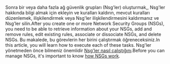 <span data-ttu-id="8833d-101">Sonra bir veya daha fazla ağ güvenlik grupları (Nsg'ler) oluşturmak,, Nsg'ler hakkında bilgi almak için ekleyin ve kuralları kaldırın, mevcut kuralları düzenlemek, ilişkilendirmek veya Nsg'ler ilişkilendirmesini kaldırmanız ve Nsg'ler silin.</span><span class="sxs-lookup"><span data-stu-id="8833d-101">After you create one or more Network Security Groups (NSGs), you need to be able to retrieve information about your NSGs, add and remove rules, edit existing rules, associate or dissociate NSGs, and delete NSGs.</span></span> <span data-ttu-id="8833d-102">Bu makalede, bu görevlerin her birini çalıştırmak öğreneceksiniz.</span><span class="sxs-lookup"><span data-stu-id="8833d-102">In this article, you will learn how to execute each of these tasks.</span></span> <span data-ttu-id="8833d-103">Nsg'ler yönetmeden önce bilmeniz önemlidir [Nsg'ler nasıl çalıştığını](../articles/virtual-network/virtual-networks-nsg.md).</span><span class="sxs-lookup"><span data-stu-id="8833d-103">Before you can manage NSGs, it's important to know [how NSGs work](../articles/virtual-network/virtual-networks-nsg.md).</span></span> 

